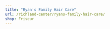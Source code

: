 ```yaml
---
title: "Ryan's Family Hair Care"
url: /richland-center/ryans-family-hair-care/
shop: Friseur
---
```

